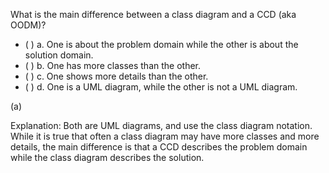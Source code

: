 <panel header="{{ icon_Q_A }} Difference between a class diagram and CCD?">

What is the main difference between a class diagram and a CCD (aka OODM)?

- ( ) a. One is about the problem domain while the other is about the solution domain.
- ( ) b. One has more classes than the other.
- ( ) c. One shows more details than the other.
- ( ) d. One is a UML diagram, while the other is not a UML diagram.

<panel type="seamless" header="{{ icon_A }} Answer" minimized>

(a)

Explanation: Both are UML diagrams, and use the class diagram notation. While it is true that often a class diagram may have more classes and more details, the main difference is that a CCD describes the problem domain while the class diagram describes the solution.

</panel>
</panel>
